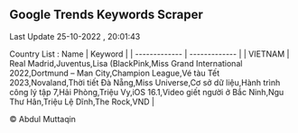 

## Google Trends Keywords Scraper 
 
Last Update 25-10-2022 , 20:01:43

Country List :
 Name  | Keyword |
| ------------- | ------------- |
| VIETNAM | Real Madrid,Juventus,Lisa (BlackPink,Miss Grand International 2022,Dortmund – Man City,Champion League,Vé tàu Tết 2023,Novaland,Thời tiết Đà Nẵng,Miss Universe,Cơ sở dữ liệu,Hành trình công lý tập 7,Hải Phòng,Triệu Vy,iOS 16.1,Video giết người ở Bắc Ninh,Ngu Thư Hân,Triệu Lệ Dĩnh,The Rock,VND |



© Abdul Muttaqin 
